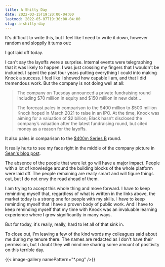 ```yaml
---
title: A Shitty Day
date: 2022-03-15T19:20:00-04:00
lastmod: 2022-05-07T19:30:00-04:00
slug: a-shitty-day
---
```


It's difficult to write this, but I feel like I need to write it down, however
random and sloppily it turns out:

I got laid off today.

I can't say the layoffs were a surprise. Internal events were telegraphing that
it was likely to happen. I was just crossing my fingers that I wouldn't be
included. I spent the past four years putting everything I could into making
Knock a success. I feel like I showed how capable I
am, and that I did tremendous work. But the company is not doing
well
at all:

> The company on Tuesday announced a private fundraising round including $70
> million in equity and $150 million in new debt...
>
> The forecast pales in comparison to the $400 million to $500 million Knock
> hoped in March 2021 to raise in an IPO. At the time, Knock was aiming for a
> valuation of $2 billion; Black hasn’t disclosed the company’s valuation after
> the latest fundraising round, but cited money as a reason for the layoffs.

It also pales in comparison to the [$400m Series
B](https://www.crunchbase.com/organization/knockaway/company_financials) round.

It really hurts to see my face right in the middle of the company picture in
[Sean's blog
post](https://web.archive.org/web/20220315222933/https://www.seanblack.com/blog/wild-ride-from-2b-to-220m).

The absence of the people that were let go will have a major impact. People with
a lot of knowledge around the building blocks of the whole platform were laid
off. The people remaining are really smart and will figure things out, but I do
not envy the road ahead of them.

I am trying to accept this whole thing and move forward. I have to keep
reminding myself that, regardless of what is written in the links above, the
market today is a strong one for people with my skills. I have to keep reminding
myself that I have a proven body of public work. And I have to keep reminding
myself that my time with Knock was an invaluable learning experience where I
grew significantly in many ways.

But for today, it's really, really, hard to let all of that sink in.

To close out, I'm leaving a few of the kind words my colleagues said about me
during my tenure there. The names are redacted as I don't have their permission,
but I doubt they will mind me sharing some amount of positivity on this
terrible day.

{{< image-gallery namePattern="*.png" />}}
